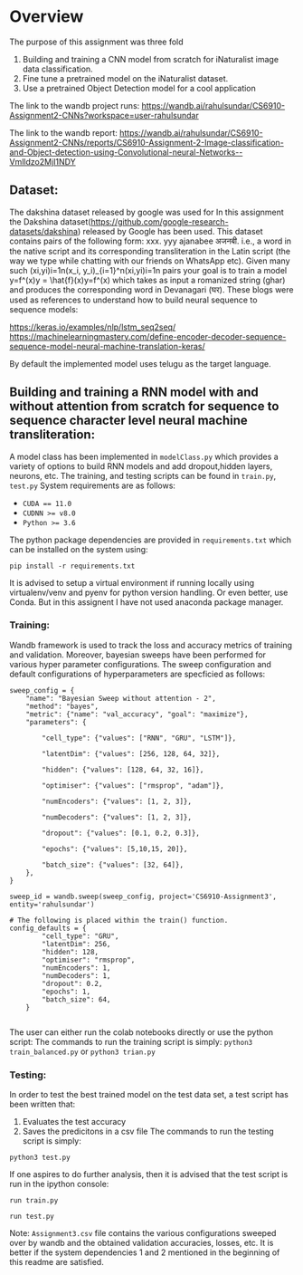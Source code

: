# Overview
The purpose of this assignment was three fold
1. Building and training a CNN model from scratch for iNaturalist image data classification.
2. Fine tune a pretrained model on the iNaturalist dataset.
3. Use a pretrained Object Detection model for a cool application

The link to the wandb project runs:
https://wandb.ai/rahulsundar/CS6910-Assignment2-CNNs?workspace=user-rahulsundar

The link to the wandb report:
https://wandb.ai/rahulsundar/CS6910-Assignment2-CNNs/reports/CS6910-Assignment-2-Image-classification-and-Object-detection-using-Convolutional-neural-Networks--Vmlldzo2MjI1NDY

## Dataset:

The dakshina dataset released by google was used for 
In this assignment the Dakshina dataset(https://github.com/google-research-datasets/dakshina) released by Google has been used. This dataset contains pairs of the following form: 
﻿xxx.      yyy﻿
ajanabee अजनबी.
i.e., a word in the native script and its corresponding transliteration in the Latin script (the way we type while chatting with our friends on WhatsApp etc). Given many such (xi,yi)i=1n(x_i, y_i)_{i=1}^n(xi​,yi​)i=1n​ pairs your goal is to train a model y=f^(x)y = \hat{f}(x)y=f^​(x) which takes as input a romanized string (ghar) and produces the corresponding word in Devanagari (घर). 
These blogs were used as references to understand how to build neural sequence to sequence models: 

https://keras.io/examples/nlp/lstm_seq2seq/
https://machinelearningmastery.com/define-encoder-decoder-sequence-sequence-model-neural-machine-translation-keras/

By default the implemented model uses telugu as the target language. 

## Building and training a RNN model with and without attention from scratch for sequence to sequence character level neural machine transliteration:

A model class has been implemented in ```modelClass.py``` which provides a variety of options to build RNN models and add dropout,hidden layers, neurons, etc. 
The training, and testing scripts can be found in ```train.py```, ```test.py```
System requirements are as follows:
- ```CUDA == 11.0```
- ```CUDNN >= v8.0```
- ```Python >= 3.6 ```

The python package dependencies are provided in ```requirements.txt``` which can be installed on the system using:

```
pip install -r requirements.txt
```

It is advised to setup a virtual environment if running locally using virtualenv/venv and pyenv for python version handling. Or even better, use Conda. But in this assignent I have not used anaconda package manager. 
### Training:
Wandb framework is used to track the loss and accuracy metrics of training and validation. Moreover, bayesian sweeps have been performed for various hyper parameter configurations. 
The sweep configuration and default configurations of hyperparameters are specficied as follows:
```
sweep_config = {
    "name"﻿: "Bayesian Sweep without attention - 2"﻿,
    "method"﻿: "bayes"﻿,
    "metric"﻿: {﻿"name"﻿: "val_accuracy"﻿, "goal"﻿: "maximize"﻿}﻿,
    "parameters"﻿: {
        
        "cell_type"﻿: {﻿"values"﻿: [﻿"RNN"﻿, "GRU"﻿, "LSTM"﻿]﻿}﻿,
        
        "latentDim"﻿: {﻿"values"﻿: [﻿256﻿, 128﻿, 64﻿, 32﻿]﻿}﻿,
        
        "hidden"﻿: {﻿"values"﻿: [﻿128﻿, 64﻿, 32﻿, 16﻿]﻿}﻿,
        
        "optimiser"﻿: {﻿"values"﻿: [﻿"rmsprop"﻿, "adam"﻿]﻿}﻿,
        
        "numEncoders"﻿: {﻿"values"﻿: [﻿1﻿, 2﻿, 3﻿]﻿}﻿,
        
        "numDecoders"﻿: {﻿"values"﻿: [﻿1﻿, 2﻿, 3﻿]﻿}﻿,
        
        "dropout"﻿: {﻿"values"﻿: [﻿0.1﻿, 0.2﻿, 0.3﻿]﻿}﻿,
        
        "epochs"﻿: {﻿"values"﻿: [﻿5﻿,﻿10﻿,﻿15﻿, 20﻿]﻿}﻿,
        
        "batch_size"﻿: {﻿"values"﻿: [﻿32﻿, 64﻿]﻿}﻿,
    }﻿,
}

sweep_id = wandb.sweep(sweep_config, project='CS6910-Assignment3', entity='rahulsundar')

# The following is placed within the train() function. 
config_defaults = {
        "cell_type": "GRU",
        "latentDim": 256,
        "hidden": 128,
        "optimiser": "rmsprop",
        "numEncoders": 1,
        "numDecoders": 1,
        "dropout": 0.2,
        "epochs": 1,
        "batch_size": 64,
    }
 
```

The user can either run the colab notebooks directly or use the python script:
The commands to run the training script is simply:
```python3 train_balanced.py```
or 
```python3 trian.py```


### Testing:

In order to test the best trained model on the test data set, a test script has been written that:
1. Evaluates the test accuracy
2. Saves the predicitons in a csv file
The commands to run the testing script is simply:

```python3 test.py```

If one aspires to do further analysis, then it is advised that the test script is run in the ipython console:

```run train.py```

```run test.py```


Note: ```Assignment3.csv``` file contains the various configurations sweeped over by wandb and the obtained validation accuracies, losses, etc. 
It is  better if the system dependencies 1 and 2 mentioned in the beginning of this readme are satisfied.  
